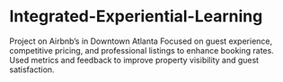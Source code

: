 # Integrated-Experiential-Learning
Project on Airbnb’s in Downtown Atlanta Focused on guest experience, competitive pricing, and professional listings to enhance booking rates. Used metrics and feedback to improve property visibility and guest satisfaction.
